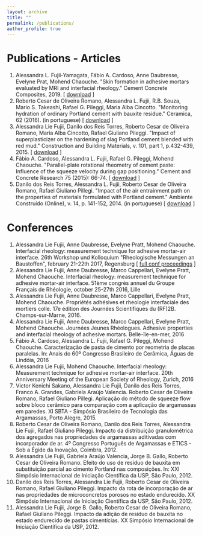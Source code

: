 ```yaml
---
layout: archive
title: ""
permalink: /publications/
author_profile: true
---
```


# Publications - Articles
1. Alessandra L. Fujii-Yamagata, Fábio A. Cardoso, Anne Daubresse, Evelyne Prat, Mohend Chaouche. "Skin formation in adhesive mortars evaluated by MRI and interfacial rheology." Cement Concrete Composites, 2019. [ [download](https://www.sciencedirect.com/science/article/pii/S0958946518305420) ]
2. Roberto Cesar de Oliveira Romano, Alessandra L. Fujii, R.B. Souza, Mario S. Takeashi, Rafael G. Pileggi, Maria Alba Cincotto. "Monitoring hydration of ordinary Portland cement with bauxite residue." Ceramica, 62 (2016). (in portuguese) [ [download](http://www.scielo.br/scielo.php?script=sci_arttext&pid=S0366-69132016000300215) ]
3. Alessandra Lie Fujii, Danilo dos Reis Torres, Roberto Cesar de Oliveira Romano, Maria Alba Cincotto, Rafael Giuliano Pileggi. "Impact of superplasticizer on the hardening of slag Portland cement blended with red mud." Construction and Building Materials, v. 101, part 1, p.432-439, 2015. [ [download](http://www.sciencedirect.com/science/article/pii/S0950061815304785) ]
4. Fábio A. Cardoso, Alessandra L. Fujii, Rafael G. Pileggi, Mohend Chaouche. "Parallel-plate rotational rheometry of cement paste: Influence of the squeeze velocity during gap positioning." Cement and Concrete Research 75 (2015): 66-74. [ [download](http://www.sciencedirect.com/science/article/pii/S0008884615001167) ]
5. Danilo dos Reis Torres, Alessandra L. Fujii, Roberto Cesar de Oliveira Romano, Rafael Giuliano Pillegi. "Impact of the air entrainment path on the properties of materials formulated with Portland cement." Ambiente Construído (Online), v. 14, p. 141-152, 2014. (in portuguese) [ [download](http://www.scielo.br/scielo.php?pid=S1678-86212014000200010&script=sci_arttext) ]


# Conferences
1. Alessandra Lie Fujii, Anne Daubresse, Evelyne Pratt, Mohend Chaouche. Interfacial rheology: measurement technique for adhesive mortar-air interface. 26th Workshop und Kolloquium "Rheologische Messungen an Baustoffen", february 21-22th 2017, Regensburg [ [full conf proceedings](https://tredition.de/autoren/markus-greim-17000/rheologische-messungen-an-baustoffen-2017-e-book-89985/) ] 
2. Alessandra Lie Fujii, Anne Daubresse, Marco Cappellari, Evelyne Pratt, Mohend Chaouche. Interfacial rheology: measurement technique for adhesive mortar-air interface. 51ème congrès annuel du Groupe Français de Rhéologie,  october 25-27th 2016, Lille
3. Alessandra Lie Fujii, Anne Daubresse, Marco Cappellari, Evelyne Pratt, Mohend Chaouche. Propriétés adhésives et rheologie interfaciale des mortiers colle. 17e édition des Journées Scientifiques du (RF)2B. Champs-sur-Marne, 2016.
4. Alessandra Lie Fujii, Anne Daubresse, Marco Cappellari, Evelyne Pratt, Mohend Chaouche. Journées Jeunes Rhéologues. Adhesive properties and interfacial rheology of adhesive mortars. Belle-île-en-mer, 2016
5. Fábio A. Cardoso, Alessandra L. Fujii, Rafael G. Pileggi, Mohend Chaouche. Caracterização de pasta de cimento por reometria de placas paralelas. In: Anais do 60º Congresso Brasileiro de Cerâmica, Águas de Lindóia, 2016
6. Alessandra Lie Fujii, Mohend Chaouche. Interfacial rheology: Measurement technique for adhesive mortar-air interface. 20th Anniversary Meeting of the European Society of Rheology, Zurich, 2016
7. Victor Kenichi Sakano,  Alessandra Lie Fujii, Danilo dos Reis Torres, Franco A. Grandes, Gabriela Araújo Valencia. Roberto Cesar de Oliveira Romano, Rafael Giuliano Pillegi.  Aplicação do método de squeeze flow sobre bloco cerâmico para comparação com a aplicação de argamassas em paredes. XI SBTA - Simpósio Brasileiro de Tecnologia das Argamassas, Porto Alegre, 2015.
8. Roberto Cesar de Oliveira Romano, Danilo dos Reis Torres, Alessandra Lie Fujii, Rafael Giuliano Pileggi. Impacto da distribuição granulométrica dos agregados nas propriedades de argamassas aditivadas com incorporador de ar.  4º Congresso Português de Argamassas e ETICS - Sob a Égide da Inovação, Coimbra, 2012.
9. Alessandra Lie Fujii, Gabriela Araújo Valencia, Jorge B. Gallo, Roberto Cesar de Oliveira Romano. Efeito do uso de resíduo de bauxita em substituição parcial ao cimento Portland nas composições. In: XXI Simpósio Internacional de Iniciação Científica da USP, São Paulo, 2012.
10. Danilo dos Reis Torres, Alessandra Lie Fujii, Roberto Cesar de Oliveira Romano, Rafael Giuliano Pileggi. Impacto da rota de incorporação de ar nas propriedades de microconcretos porosos no estado endurecido. XX Simpósio Internacional de Iniciação Científica da USP, São Paulo, 2012.
11. Alessandra Lie Fujii, Jorge B. Gallo, Roberto Cesar de Oliveira Romano, Rafael Giuliano Pileggi. Impacto da adição de resíduo de bauxita no estado endurecido de pastas cimentícias. XX Simpósio Internacional de Iniciação Científica da USP, 2012.
